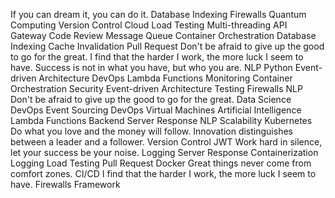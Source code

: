 If you can dream it, you can do it. Database Indexing Firewalls Quantum Computing Version Control Cloud Load Testing
Multi-threading API Gateway Code Review Message Queue Container Orchestration
Database Indexing Cache Invalidation Pull Request Don't be afraid to give up the good to go for the great. I find that the harder I work, the more luck I seem to have. Success is not in what you have, but who you are. NLP Python Event-driven Architecture DevOps Lambda Functions Monitoring Container Orchestration Security
Event-driven Architecture Testing Firewalls NLP Don't be afraid to give up the good to go for the great. Data Science DevOps
Event Sourcing DevOps Virtual Machines Artificial Intelligence Lambda Functions Backend Server Response NLP Scalability Kubernetes
Do what you love and the money will follow. Innovation distinguishes between a leader and a follower. Version Control JWT Work hard in silence, let your success be your noise. Logging Server Response Containerization
Logging Load Testing Pull Request Docker Great things never come from comfort zones. CI/CD I find that the harder I work, the more luck I seem to have. Firewalls Framework
